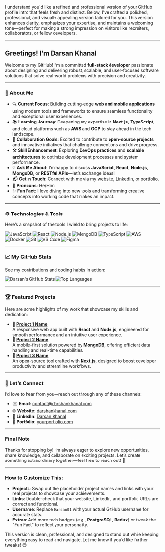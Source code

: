 I understand you'd like a refined and professional version of your GitHub profile intro that feels fresh and distinct. Below, I've crafted a polished, professional, and visually appealing version tailored for you. This version enhances clarity, emphasizes your expertise, and maintains a welcoming tone—perfect for making a strong impression on visitors like recruiters, collaborators, or fellow developers.

---

## Greetings! I’m Darsan Khanal

Welcome to my GitHub! I’m a committed **full-stack developer** passionate about designing and delivering robust, scalable, and user-focused software solutions that solve real-world problems with precision and creativity.

---

### 🌟 About Me

- 🔍 **Current Focus**: Building cutting-edge **web and mobile applications** using modern tools and frameworks to ensure seamless functionality and exceptional user experiences.
- 📚 **Learning Journey**: Deepening my expertise in **Next.js**, **TypeScript**, and cloud platforms such as **AWS** and **GCP** to stay ahead in the tech landscape.
- 🤝 **Collaboration Goals**: Excited to contribute to **open-source projects** and innovative initiatives that challenge conventions and drive progress.
- 🛠️ **Skill Enhancement**: Exploring **DevOps practices** and **scalable architectures** to optimize development processes and system performance.
- 💡 **Ask Me About**: I’m happy to discuss **JavaScript**, **React**, **Node.js**, **MongoDB**, or **RESTful APIs**—let’s exchange ideas!
- 📬 **Get in Touch**: Connect with me via my [website](https://www.darshankhanal.com), [LinkedIn](https://www.linkedin.com/in/darsan-khanal-16a709309/), or [portfolio](https://yourportfolio.com).
- 🙋 **Pronouns**: He/Him
- ✨ **Fun Fact**: I love diving into new tools and transforming creative concepts into working code that makes an impact.

---

### ⚙️ Technologies & Tools

Here’s a snapshot of the tools I wield to bring projects to life:

![JavaScript](https://img.shields.io/badge/-JavaScript-333?style=flat-square&logo=javascript)
![React](https://img.shields.io/badge/-React-333?style=flat-square&logo=react)
![Node.js](https://img.shields.io/badge/-Node.js-333?style=flat-square&logo=node.js)
![MongoDB](https://img.shields.io/badge/-MongoDB-333?style=flat-square&logo=mongodb)
![TypeScript](https://img.shields.io/badge/-TypeScript-333?style=flat-square&logo=typescript)
![AWS](https://img.shields.io/badge/-AWS-333?style=flat-square&logo=amazon-aws)
![Docker](https://img.shields.io/badge/-Docker-333?style=flat-square&logo=docker)
![Git](https://img.shields.io/badge/-Git-333?style=flat-square&logo=git)
![VS Code](https://img.shields.io/badge/-VS%20Code-333?style=flat-square&logo=visual-studio-code)
![Figma](https://img.shields.io/badge/-Figma-333?style=flat-square&logo=figma)

---

### 📈 My GitHub Stats

See my contributions and coding habits in action:

![Darsan's GitHub Stats](https://github-readme-stats.vercel.app/api?username=Darsan01&show_icons=true&theme=dracula)
![Top Languages](https://github-readme-stats.vercel.app/api/top-langs/?username=Darsan01&layout=compact&theme=dracula)

---

### 🏆 Featured Projects

Here are some highlights of my work that showcase my skills and dedication:

- **🔗 [Project 1 Name](https://github.com/Darsan01/project1)**  
  A responsive web app built with **React** and **Node.js**, engineered for smooth performance and an intuitive user experience.
- **🔗 [Project 2 Name](https://github.com/Darsan01/project2)**  
  A mobile-first solution powered by **MongoDB**, offering efficient data handling and real-time capabilities.
- **🔗 [Project 3 Name](https://github.com/Darsan01/project3)**  
  An open-source tool crafted with **Next.js**, designed to boost developer productivity and streamline workflows.

---

### 📲 Let’s Connect

I’d love to hear from you—reach out through any of these channels:

- ✉️ **Email**: [contact@darshankhanal.com](mailto:contact@darshankhanal.com)  
- 🌐 **Website**: [darshankhanal.com](https://www.darshankhanal.com)  
- 💼 **LinkedIn**: [Darsan Khanal](https://www.linkedin.com/in/darsan-khanal-16a709309/)  
- 🎨 **Portfolio**: [yourportfolio.com](https://yourportfolio.com)  

---

### Final Note

Thanks for stopping by! I’m always eager to explore new opportunities, share knowledge, and collaborate on exciting projects. Let’s create something extraordinary together—feel free to reach out! 🚀

---

### How to Customize This:
- **Projects**: Swap out the placeholder project names and links with your real projects to showcase your achievements.
- **Links**: Double-check that your website, LinkedIn, and portfolio URLs are correct and functional.
- **Username**: Replace `Darsan01` with your actual GitHub username for accurate stats.
- **Extras**: Add more tech badges (e.g., **PostgreSQL**, **Redux**) or tweak the "Fun Fact" to reflect your personality.

This version is clean, professional, and designed to stand out while keeping everything easy to read and navigate. Let me know if you’d like further tweaks! 😊
